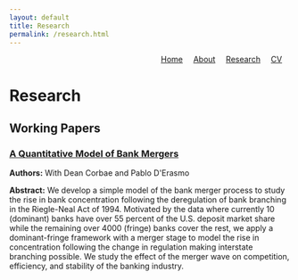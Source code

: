 ```yaml
---
layout: default
title: Research
permalink: /research.html
---
```


<!-- Custom Top Navigation -->
<div style="text-align: right; margin-bottom: 20px;">
  <a href="/" style="margin-right: 15px;">Home</a>
  <a href="/about.html" style="margin-right: 15px;">About</a>
  <a href="/research.html" style="margin-right: 15px;">Research</a>
  <a href="/cv.html" style="margin-right: 15px;">CV</a>
</div>

<!-- Research Content -->
<h1>Research</h1>
<h2>Working Papers</h2>

<div style="margin-bottom: 30px;">
  <h3><a href="/assets/papers/example-paper.pdf" target="_blank">A Quantitative Model of Bank Mergers</a></h3>
  <p><strong>Authors:</strong> With Dean Corbae and Pablo D'Erasmo</p>
  <p><strong>Abstract:</strong> We develop a simple model of the bank merger process to study the rise in bank concentration following the deregulation of bank branching in the Riegle-Neal Act of 1994. Motivated by the data where currently 10 (dominant) banks have over 55 percent of the U.S. deposit market share while the remaining over 4000 (fringe) banks cover the rest, we apply a dominant-fringe framework with a merger stage to model the rise in concentration following the change in regulation making interstate branching possible. We study the effect of the merger wave on competition, efficiency, and stability of the banking industry.</p>
</div>
